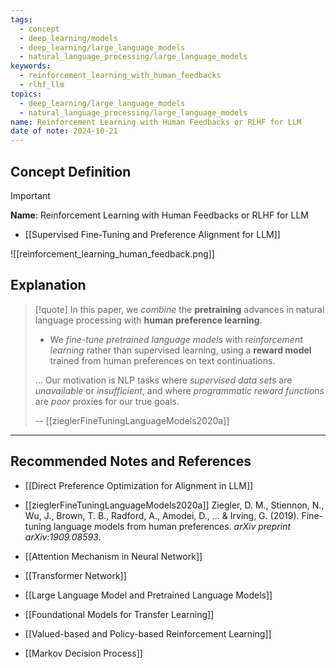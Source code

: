 ```yaml
---
tags:
  - concept
  - deep_learning/models
  - deep_learning/large_language_models
  - natural_language_processing/large_language_models
keywords:
  - reinforcement_learning_with_human_feedbacks
  - rlhf_llm
topics:
  - deep_learning/large_language_models
  - natural_language_processing/large_language_models
name: Reinforcement Learning with Human Feedbacks or RLHF for LLM
date of note: 2024-10-21
---
```


## Concept Definition

>[!important]
>**Name**: Reinforcement Learning with Human Feedbacks or RLHF for LLM


- [[Supervised Fine-Tuning and Preference Alignment for LLM]]

![[reinforcement_learning_human_feedback.png]]

## Explanation

>[!quote]
>In this paper, we *combine* the **pretraining** advances in natural language processing with **human preference learning**. 
>- We *fine-tune pretrained language models* with *reinforcement learning* rather than supervised learning, using a **reward model** trained from human preferences on text continuations.
>
>...
>Our motivation is NLP tasks where *supervised data sets* are *unavailable* or *insufficient*, and where *programmatic reward functions* are *poor* proxies for our true goals.  
>  
>-- [[zieglerFineTuningLanguageModels2020a]]   




-----------
##  Recommended Notes and References


- [[Direct Preference Optimization for Alignment in LLM]]
- [[zieglerFineTuningLanguageModels2020a]] Ziegler, D. M., Stiennon, N., Wu, J., Brown, T. B., Radford, A., Amodei, D., ... & Irving, G. (2019). Fine-tuning language models from human preferences. _arXiv preprint arXiv:1909.08593_.

- [[Attention Mechanism in Neural Network]]
- [[Transformer Network]]
- [[Large Language Model and Pretrained Language Models]]
- [[Foundational Models for Transfer Learning]]


- [[Valued-based and Policy-based Reinforcement Learning]]
- [[Markov Decision Process]]